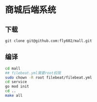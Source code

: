 # 商城后端系统

## 下载
```
git clone git@github.com:fly602/mall.git
```

## 编译
```sh
cd mall
## filebeat.yml需要root权限
sudo chown -R root filebeat/filebeat.yml
cd service
go mod init
cd ..
make all
```

